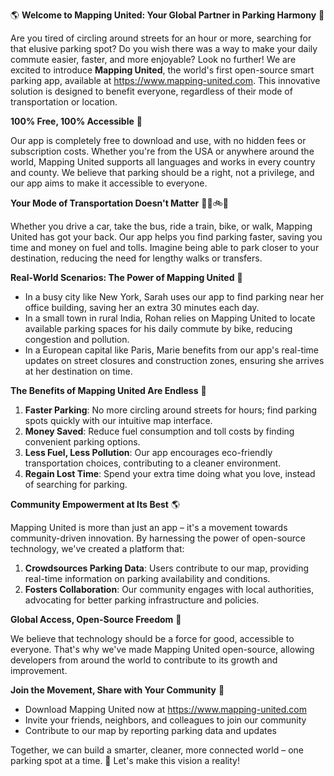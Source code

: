 🌎 **Welcome to Mapping United: Your Global Partner in Parking Harmony** 🌈

Are you tired of circling around streets for an hour or more, searching for that elusive parking spot? Do you wish there was a way to make your daily commute easier, faster, and more enjoyable? Look no further! We are excited to introduce **Mapping United**, the world's first open-source smart parking app, available at https://www.mapping-united.com. This innovative solution is designed to benefit everyone, regardless of their mode of transportation or location.

**100% Free, 100% Accessible** 🌟

Our app is completely free to download and use, with no hidden fees or subscription costs. Whether you're from the USA or anywhere around the world, Mapping United supports all languages and works in every country and county. We believe that parking should be a right, not a privilege, and our app aims to make it accessible to everyone.

**Your Mode of Transportation Doesn't Matter** 🚗🚌🚲👣

Whether you drive a car, take the bus, ride a train, bike, or walk, Mapping United has got your back. Our app helps you find parking faster, saving you time and money on fuel and tolls. Imagine being able to park closer to your destination, reducing the need for lengthy walks or transfers.

**Real-World Scenarios: The Power of Mapping United** 🌆

* In a busy city like New York, Sarah uses our app to find parking near her office building, saving her an extra 30 minutes each day.
* In a small town in rural India, Rohan relies on Mapping United to locate available parking spaces for his daily commute by bike, reducing congestion and pollution.
* In a European capital like Paris, Marie benefits from our app's real-time updates on street closures and construction zones, ensuring she arrives at her destination on time.

**The Benefits of Mapping United Are Endless** 🌈

1. **Faster Parking**: No more circling around streets for hours; find parking spots quickly with our intuitive map interface.
2. **Money Saved**: Reduce fuel consumption and toll costs by finding convenient parking options.
3. **Less Fuel, Less Pollution**: Our app encourages eco-friendly transportation choices, contributing to a cleaner environment.
4. **Regain Lost Time**: Spend your extra time doing what you love, instead of searching for parking.

**Community Empowerment at Its Best** 🌎

Mapping United is more than just an app – it's a movement towards community-driven innovation. By harnessing the power of open-source technology, we've created a platform that:

1. **Crowdsources Parking Data**: Users contribute to our map, providing real-time information on parking availability and conditions.
2. **Fosters Collaboration**: Our community engages with local authorities, advocating for better parking infrastructure and policies.

**Global Access, Open-Source Freedom** 🌟

We believe that technology should be a force for good, accessible to everyone. That's why we've made Mapping United open-source, allowing developers from around the world to contribute to its growth and improvement.

**Join the Movement, Share with Your Community** 📢

* Download Mapping United now at https://www.mapping-united.com
* Invite your friends, neighbors, and colleagues to join our community
* Contribute to our map by reporting parking data and updates

Together, we can build a smarter, cleaner, more connected world – one parking spot at a time. 🌈 Let's make this vision a reality!
